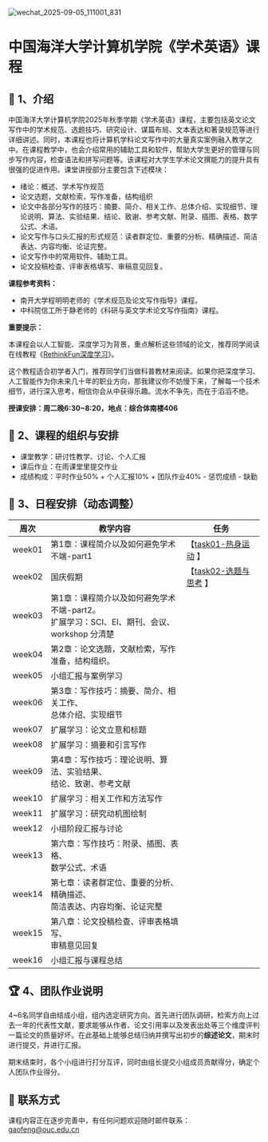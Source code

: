 ![wechat_2025-09-05_111001_831](https://gaopursuit.oss-cn-beijing.aliyuncs.com/img/2025/wechat_2025-09-05_111001_831.jpg)

# 中国海洋大学计算机学院《学术英语》课程

## 🎉 1、介绍

中国海洋大学计算机学院2025年秋季学期《学术英语》课程，主要包括英文论文写作中的学术规范、选题技巧、研究设计、谋篇布局、文本表达和著录规范等进行详细讲述。同时，本课程也将计算机学科论文写作中的大量真实案例融入教学之中。在课程教学中，也会介绍常用的辅助工具和软件，帮助大学生更好的管理与同步写作内容，检查语法和拼写问题等。该课程对大学生学术论文撰能力的提升具有很强的促进作用。课堂讲授部分主要包含下述模块：

- 绪论：概述、学术写作规范
- 论文选题，文献检索，写作准备，结构组织
- 论文中各部分写作的技巧：摘要、简介、相关工作、总体介绍、实现细节、理论说明、算法、实验结果、结论、致谢、参考文献、附录、插图、表格、数学公式、术语。
- 论文写作与口头汇报的形式规范：读者群定位、重要的分析、精确描述、简洁表达、内容均衡、论证完整。
- 论文写作中的常用软件、辅助工具。
- 论文投稿检查、评审表格填写、审稿意见回复。

**课程参考资料：**
- 南开大学程明明老师的《学术规范及论文写作指导》课程。
- 中科院信工所于静老师的《科研与英文学术论文写作指南》课程。

**重要提示：**

本课程会以人工智能、深度学习为背景，重点解析这些领域的论文，推荐同学阅读在线教程《[RethinkFun深度学习](https://www.rethink.fun/)》。

这个教程适合初学者入门，推荐同学们当做科普教材来阅读。如果你把深度学习、人工智能作为你未来几十年的职业方向，那我建议你不妨慢下来，了解每一个技术细节，进行深入思考，相信你会从中获得乐趣。流水不争先，而在于滔滔不绝。


**授课安排：周二晚6:30~8:20，地点：综合体南楼406**

## 🚀 2、课程的组织与安排

- 课堂教学：研讨性教学、讨论、个人汇报
- 课后作业：在雨课堂里提交作业
- 成绩构成：平时作业50% + 个人汇报10% + 团队作业40% - 惩罚成绩 - 缺勤

## 🎯 3、日程安排（动态调整）

| 周次   | 教学内容                                                     | 任务                                                         |
| ------ | ------------------------------------------------------------ | ------------------------------------------------------------ |
| week01 | 第1章：课程简介以及如何避免学术不端-part1                    | 【[task01-热身运动](https://oucai.club/classes/ae/task01)  】 |
| week02 | 国庆假期                                                     | 【[task02-选题与思考](https://oucai.club/classes/ae/task02)  】 |
| week03 | 第1章：课程简介以及如何避免学术不端-part2。<br> 扩展学习：SCI、EI、期刊、会议、workshop 分清楚 |               |
| week04 | 第2章：论文选题，文献检索，写作准备，结构组织。              |                                                              |
| week05 | 小组汇报与案例学习                                           |                                                              |
| week06 | 第3章：写作技巧：摘要、简介、相关工作、<br> 总体介绍、实现细节 |                                                              |
| week07 | 扩展学习：论文立意和标题                                     |                                                              |
| week08 | 扩展学习：摘要和引言写作                                     |                                                              |
| week09 | 第4章：写作技巧：理论说明、算法、实验结果、<br>结论、致谢、参考文献 |                                                              |
| week10 | 扩展学习：相关工作和方法写作                                 |                                                              |
| week11 | 扩展学习：研究动机图绘制                                     |                                                              |
| week12 | 小组阶段汇报与讨论                                           |                                                              |
| week13 | 第六章：写作技巧：附录、插图、表格、<br>数学公式、术语       |                                                              |
| week14 | 第七章：读者群定位、重要的分析、精确描述、<br>简洁表达、内容均衡、论证完整 |                                                              |
| week15 | 第八章：论文投稿检查、评审表格填写、<br>审稿意见回复         |                                                              |
| week16 | 小组汇报与课程总结                                           |                                                              |



## 🏆 4、团队作业说明

4~6名同学自由结成小组，组内选定研究方向。首先进行团队调研，检索方向上过去一年的代表性文献，要求能够从作者、论文引用率以及发表出处等三个维度评判一篇论文的质量好坏。在此基础上能够总结归纳并撰写出初步的**综述论文**，期末时进行提交，并进行汇报。

期末结束时，各个小组进行打分互评，同时由组长提交小组成员贡献得分，确定个人团队作业得分。

## 📧 联系方式

课程内容正在逐步完善中，有任何问题欢迎随时邮件联系：gaofeng@ouc.edu.cn

